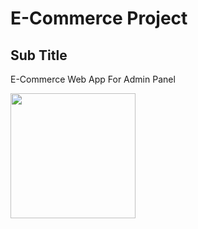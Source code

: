 # E-Commerce Project
## Sub Title
E-Commerce Web App For Admin Panel
<p>
<img src="https://github.com/hakanozer/magazaYonetim/blob/master/Proje%20G%C3%B6r%C3%BCnt%C3%BCleri/SuperAdminEkrani.png" width="200"/>
</p>


